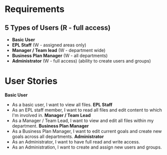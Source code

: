 Requirements
============
5 Types of Users (R - full access)
----------------------------------
- **Basic User**
- **EPL Staff** (W - assigned areas only)
- **Manager / Team lead** (W - department wide)
- **Business Plan Manager** (W - all departments)
- **Administrator** (W - full access) (ability to create users and groups)
	

User Stories
============
**Basic User**
- As a basic user, I want to view all files.
**EPL Staff**
- As an EPL staff member, I want to read all files and edit content to which I'm involved in.
**Manager / Team Lead**
- As a Manager / Team Lead, I want to view and edit all files within my department.
**Business Plan Manager**
- As a Business Plan Manager, I want to edit current goals and create new goals across all departments.
**Administrator**
- As an Administrator, I want to have full read and write access.
- As an Administration, I want to create and assign new users and groups.